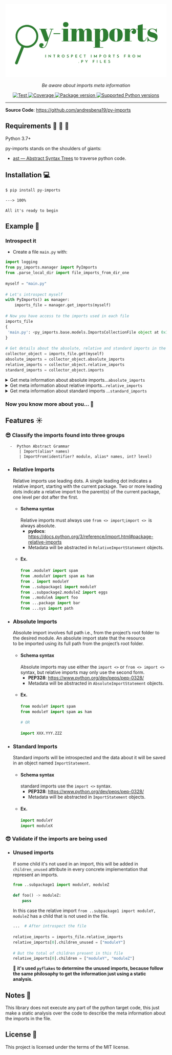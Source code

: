 
![Py-Imports](https://github.com/AndresBena19/py-imports/blob/develop/img/icon-import-py.png?raw=true )
<p align="center">
    <em>Be aware about imports meta information </em>
</p>
<p align="center">
<a href="https://github.com/andresbena19/py-imports/actions?query=workflow%3ATest+event%3Apush+branch%3Amaster" target="_blank">
    <img src="https://github.com/tiangolo/fastapi/workflows/Test/badge.svg?event=push&branch=master" alt="Test">
</a>
<a href="https://codecov.io/gh/andresbena19/py-imports" target="_blank">
    <img src="https://img.shields.io/codecov/c/github/andresbena19/py-imports" alt="Coverage">
</a>
<a href="https://pypi.org/project/py-imports" target="_blank">
    <img src="https://img.shields.io/pypi/v/py-imports?color=%2334D058&label=pypi%20package" alt="Package version">
</a>
<a href="https://pypi.org/project/py-imports" target="_blank">
    <img src="https://img.shields.io/pypi/pyversions/py_imports.svg?color=%2334D058" alt="Supported Python versions">
</a>
</p>


---

**Source Code**: <a href="https://github.com/andresbena19/py-imports" target="_blank"> https://github.com/andresbena19/py-imports
</a>
## Requirements :wrench: :hammer: :nut_and_bolt:

Python 3.7+

py-imports stands on the shoulders of giants:

* <a href="https://docs.python.org/3/library/ast.html" class="external-link" target="_blank">ast — Abstract Syntax Trees</a> to traverse python code.

## Installation :computer:

<div class="termy">

```console
$ pip install py-imports

---> 100%

All it's ready to begin 
```

</div>

## Example :paperclip:

### Introspect it

* Create a file `main.py` with:

```Python
import logging
from py_imports.manager import PyImports
from .parse_local_dir import file_imports_from_dir_one

myself = "main.py"

# Let's introspect myself
with PyImports() as manager:
    imports_file = manager.get_imports(myself)

# Now you have access to the imports used in each file 
imports_file
{
 'main.py': <py_imports.base.models.ImportsCollectionFile object at 0x10b889220>
}

# Get details about the absolute, relative and standard imports in the file
collector_object = imports_file.get(myself)
absolute_imports = collector_object.absolute_imports
relative_imports = collector_object.relative_imports
standard_imports = collector_object.imports

```

<details>
  <summary>Get meta information about absolute imports...<code>absolute_imports</code></summary>

   ```Python
     # Absolute imports
     #  --- from py_imports.manager import PyImports ---
     # If we introspect the object, we will get the following
    
     example_abs_import = absolute_imports[0]
     example_abs_import.children -> ['PyImports']
     example_abs_import.parent -> 'py_imports.manager'
     example_abs_import.statement -> 'from py_imports.manager import PyImports'
     example_abs_import.level -> 0
     example_abs_import.line -> 2

   ```
</details>

<details>
  <summary>Get meta information about relative imports...<code>relative_imports</code></summary>

   ```Python
     # relative imports
     #  --- from .parse_local_dir import file_imports_from_dir_one ---
     # If we introspect the object, we will get the following
    
     example_relative_import = relative_imports[0]
     example_abs_import.children -> ['file_imports_from_dir_one']
     example_abs_import.children_unused -> ['file_imports_from_dir_one']
     example_abs_import.parent -> 'parse_local_dir'
     example_abs_import.statement -> 'from .parse_local_dir import file_imports_from_dir_one'
     example_abs_import.level -> 1
     example_abs_import.line -> 3
 
   ```
</details>

<details>
  <summary>Get meta information about standard imports ...<code>standard_imports</code></summary>

   ```Python 
        # standard imports
        #  --- import logging ---
        # If we introspect the object, we will get the following
        
        example_standard_import = standard_imports[0]
        example_standard_import.children -> ['logging']
        example_standard_import.children_unused -> ['logging']
        example_standard_import.statement -> 'import logging'
        example_standard_import.line -> 1
 
   ```
</details>


### Now you know more about you... :lotus_position:
## Features :sunny:
### :sunglasses: Classify the imports found into three groups
      -  Python Abstract Grammar
          | Import(alias* names)
          | ImportFrom(identifier? module, alias* names, int? level)

   - ### Relative Imports  
    
      Relative imports use leading dots. A single leading dot indicates a relative import, starting with the current package. 
      Two or more leading dots indicate a relative import to the parent(s) of the current package, one level per dot after the first.
   
      - #### Schema syntax
        Relative imports must always use `from <> import`;`import <> `is always absolute.
        - **pydocs**: https://docs.python.org/3/reference/import.html#package-relative-imports
        - Metadata will be abstracted in `RelativeImportStatement` objects.
      - #### Ex.
        ```Python   
        from .moduleY import spam
        from .moduleY import spam as ham
        from . import moduleY
        from ..subpackage1 import moduleY
        from ..subpackage2.moduleZ import eggs
        from ..moduleA import foo
        from ...package import bar
        from ...sys import path
        ```
        
   - ### Absolute Imports  
      Absolute import involves full path i.e., from the project’s root folder to the desired module. An absolute import state that the resource   
      to be imported using its full path from the project’s root folder.
      
      - #### Schema syntax
         Absolute imports may use either the `import <>` or `from <> import <>` syntax, but relative imports may only use the second form.
         - **PEP328**: https://www.python.org/dev/peps/pep-0328/
         - Metadata will be abstracted in `AbsoluteImportStatement` objects.
      - #### Ex.
        ```Python
        from moduleY import spam
        from moduleY import spam as ham
    
        # OR
      
        import XXX.YYY.ZZZ
        ```
   - ### Standard Imports  
      Standard imports will be introspected and the data about it will be saved in an
      object named `ImportStatement`.
   
      - #### Schema syntax
         standard imports use  the `import <>`  syntax.
         - **PEP328**: https://www.python.org/dev/peps/pep-0328/
         - Metadata will be abstracted in `ImportStatement` objects.
      - #### Ex.
        ```Python
        import moduleY
        import moduleX
        ```

### :sunglasses: Validate if the imports are being used 
 - ### Unused imports 
    If some child it's not used in an import, this will be added in  `children_unused` attribute in every concrete implementation that represent an imports.
 
    ```Python
    from ..subpackage1 import moduleY, moduleZ
    
    def foo() -> moduleZ:
        pass
    ```
    In this case the relative import  `from ..subpackage1 import moduleY, moduleZ` has a child that is not used in the file.
    ```Python
    ...  # After introspect the file
    
    relative_imports = imports_file.relative_imports
    relative_imports[0].children_unused = ["moduleY"]
    
    # But the total of children present in this file 
    relative_imports[0].children = ["moduleY", "moduleZ"]
    ```
   :eyes: **it's used `pyflakes` to determine the unused imports, because follow the same philosophy to get the 
    information just using a static analysis.**
## Notes :bookmark:

This library does not execute any part of the python  target code, this just make a static analysis over the code to describe the meta information about the imports in the file.
## License :traffic_light:

This project is licensed under the terms of the MIT license.
